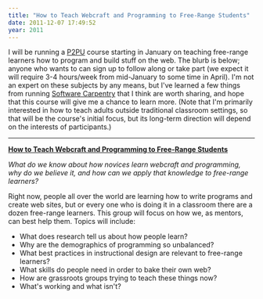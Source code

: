```yaml
---
title: "How to Teach Webcraft and Programming to Free-Range Students"
date: 2011-12-07 17:49:52
year: 2011
---
```

I will be running a <a href="http://p2pu.org">P2PU</a> course starting in January on teaching free-range learners how to program and build stuff on the web. The blurb is below; anyone who wants to can sign up to follow along or take part (we expect it will require 3-4 hours/week from mid-January to some time in April). I'm not an expert on these subjects by any means, but I've learned a few things from running <a href="https://software-carpentry.org">Software Carpentry</a> that I think are worth sharing, and hope that this course will give me a chance to learn more.  (Note that I'm primarily interested in how to teach adults outside traditional classroom settings, so that will be the course's initial focus, but its long-term direction will depend on the interests of participants.)

<hr />

<strong><a href="http://p2pu.org/en/groups/how-to-teach-webcraft-and-programming-to-free-range-students/">How to Teach Webcraft and Programming to Free-Range Students</a></strong>

<em>What do we know about how novices learn webcraft and programming, why do we believe it, and how can we apply that knowledge to free-range learners?</em>

Right now, people all over the world are learning how to write programs and create web sites, but or every one who is doing it in a classroom there are a dozen free-range learners. This group will focus on how we, as mentors, can best help them. Topics will include:
<ul>
  <li>What does research tell us about how people learn?</li>
  <li>Why are the demographics of programming so unbalanced?</li>
  <li>What best practices in instructional design are relevant to free-range learners?</li>
  <li>What skills do people need in order to bake their own web?</li>
  <li>How are grassroots groups trying to teach these things now?</li>
  <li>What's working and what isn't?</li>
</ul>
